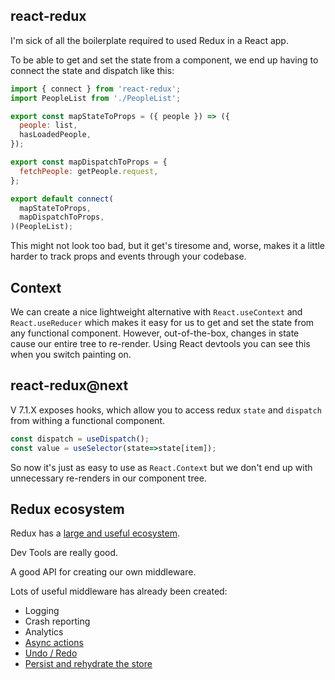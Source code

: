## react-redux
I'm sick of all the boilerplate required to used Redux in a React app.

To be able to get and set the state from a component, we end up having to connect the state and dispatch like this:

```jsx harmony
import { connect } from 'react-redux';
import PeopleList from './PeopleList';

export const mapStateToProps = ({ people }) => ({
  people: list,
  hasLoadedPeople,
});

export const mapDispatchToProps = {
  fetchPeople: getPeople.request,
};

export default connect(
  mapStateToProps,
  mapDispatchToProps,
)(PeopleList);
```

This might not look too bad, but it get's tiresome and, worse, 
makes it a little harder to track props and events through your codebase.


## Context
We can create a nice lightweight alternative with `React.useContext` and `React.useReducer` 
which makes it easy for us to get and set the state from any functional component.
However, out-of-the-box, changes in state cause our entire tree to re-render. Using React devtools
you can see this when you switch painting on.


## react-redux@next
V 7.1.X exposes hooks, which allow you to access redux `state` and `dispatch` from withing a functional component.

```jsx harmony
const dispatch = useDispatch();
const value = useSelector(state=>state[item]);
```
So now it's just as easy to use as `React.Context` but we don't end up with unnecessary re-renders in our component tree.


## Redux ecosystem
Redux has a [large and useful ecosystem](https://redux.js.org/introduction/ecosystem).

Dev Tools are really good.

A good API for creating our own middleware.

Lots of useful middleware has already been created:
* Logging
* Crash reporting
* Analytics
* [Async actions](https://github.com/redux-saga/redux-saga)
* [Undo / Redo](https://github.com/omnidan/redux-undo)
* [Persist and rehydrate the store](https://redux.js.org/introduction/ecosystem#persistence)
